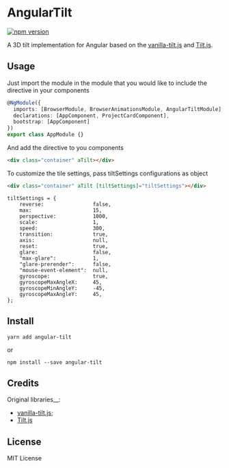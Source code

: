# AngularTilt

[![npm version](https://badge.fury.io/js/angular-tilt.svg)](https://badge.fury.io/js/angular-tilt)

A 3D tilt implementation for Angular based on the [vanilla-tilt.js](https://github.com/micku7zu/vanilla-tilt.js) and [Tilt.js](https://github.com/gijsroge/tilt.js).

## Usage

Just import the module in the module that you would like to include the directive in your components

```typescript
@NgModule({
  imports: [BrowserModule, BrowserAnimationsModule, AngularTiltModule],
  declarations: [AppComponent, ProjectCardComponent],
  bootstrap: [AppComponent]
})
export class AppModule {}
```

And add the directive to you components

```html
<div class="container" aTilt></div>
```

To customize the tile settings, pass tiltSettings configurations as object
```html
<div class="container" aTilt [tiltSettings]="tiltSettings"></div>
```

```
tiltSettings = {
    reverse:                false,
    max:                    15,
    perspective:            1000,
    scale:                  1,
    speed:                  300,
    transition:             true,
    axis:                   null,
    reset:                  true,
    glare:                  false,
    "max-glare":            1,
    "glare-prerender":      false,
    "mouse-event-element":  null,
    gyroscope:              true,
    gyroscopeMaxAngleX:     45,
    gyroscopeMinAngleY:     -45,
    gyroscopeMaxAngleY:     45,
};

```

## Install

`yarn add angular-tilt`

or

`npm install --save angular-tilt`

## Credits

Original libraries__:

- [vanilla-tilt.js](https://github.com/micku7zu/vanilla-tilt.js);
- [Tilt.js](https://github.com/gijsroge/tilt.js)

## License

MIT License
